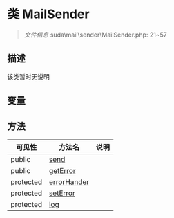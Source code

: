 #  类 MailSender

> *文件信息* suda\mail\sender\MailSender.php: 21~57



## 描述

该类暂时无说明


## 变量


## 方法


| 可见性 | 方法名 | 说明 |
|--------|-------|------|
| public |[send](MailSender/send.md) |  |
| public |[getError](MailSender/getError.md) |  |
| protected |[errorHander](MailSender/errorHander.md) |  |
| protected |[setError](MailSender/setError.md) |  |
| protected |[log](MailSender/log.md) |  |
